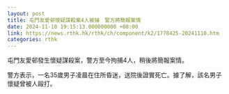 ```yaml
---
layout: post
title: 屯門友愛邨懷疑謀殺案4人被捕　警方將簡報案情
date: 2024-11-10 19:15:13.000000000 +08:00
link: https://news.rthk.hk/rthk/ch/component/k2/1778425-20241110.htm
categories: rthk
---
```


屯門友愛邨發生懷疑謀殺案，警方至今拘捕4人，稍後將簡報案情。

警方表示，一名35歲男子凌晨在住所昏迷，送院後證實死亡。據了解，該名男子懷疑曾被人毆打。
